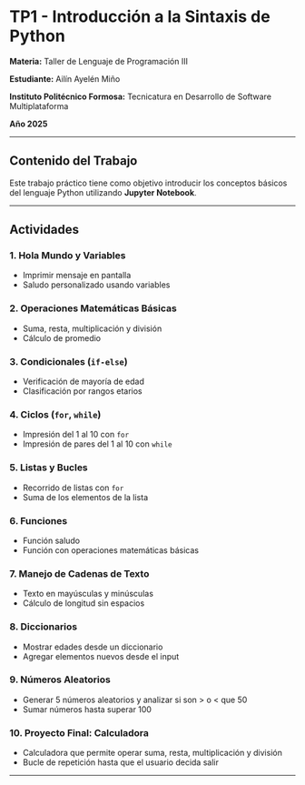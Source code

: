 # TP1 - Introducción a la Sintaxis de Python

**Materia:** Taller de Lenguaje de Programación III

**Estudiante:** Ailín Ayelén Miño
 
**Instituto Politécnico Formosa:** Tecnicatura en Desarrollo de Software Multiplataforma
 
**Año 2025** 

---

## Contenido del Trabajo

Este trabajo práctico tiene como objetivo introducir los conceptos básicos del lenguaje Python utilizando **Jupyter Notebook**.

---

## Actividades

### 1. Hola Mundo y Variables
- Imprimir mensaje en pantalla
- Saludo personalizado usando variables

### 2. Operaciones Matemáticas Básicas
- Suma, resta, multiplicación y división
- Cálculo de promedio

### 3. Condicionales (`if-else`)
- Verificación de mayoría de edad
- Clasificación por rangos etarios

### 4. Ciclos (`for`, `while`)
- Impresión del 1 al 10 con `for`
- Impresión de pares del 1 al 10 con `while`

### 5. Listas y Bucles
- Recorrido de listas con `for`
- Suma de los elementos de la lista

### 6. Funciones
- Función saludo
- Función con operaciones matemáticas básicas

### 7. Manejo de Cadenas de Texto
- Texto en mayúsculas y minúsculas
- Cálculo de longitud sin espacios

### 8. Diccionarios
- Mostrar edades desde un diccionario
- Agregar elementos nuevos desde el input

### 9. Números Aleatorios
- Generar 5 números aleatorios y analizar si son > o < que 50
- Sumar números hasta superar 100

### 10. Proyecto Final: Calculadora
- Calculadora que permite operar suma, resta, multiplicación y división
- Bucle de repetición hasta que el usuario decida salir

---

